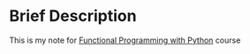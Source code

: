 # Brief Description

This is my note for [Functional Programming with Python](https://www.udemy.com/course/learning-path-python-functional-programming-with-python/) course
